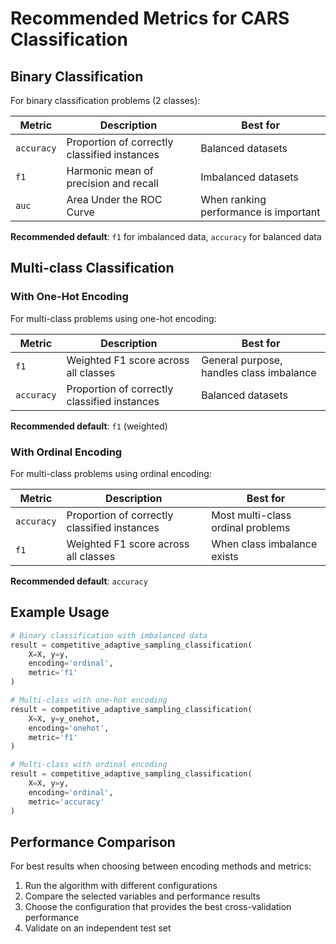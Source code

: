 # Recommended Metrics for CARS Classification

## Binary Classification
For binary classification problems (2 classes):

| Metric      | Description                                                 | Best for                                            |
|-------------|-------------------------------------------------------------|-----------------------------------------------------|
| `accuracy`  | Proportion of correctly classified instances                | Balanced datasets                                   |
| `f1`        | Harmonic mean of precision and recall                       | Imbalanced datasets                                 |
| `auc`       | Area Under the ROC Curve                                    | When ranking performance is important               |

**Recommended default**: `f1` for imbalanced data, `accuracy` for balanced data


## Multi-class Classification

### With One-Hot Encoding
For multi-class problems using one-hot encoding:

| Metric      | Description                                                 | Best for                                            |
|-------------|-------------------------------------------------------------|-----------------------------------------------------|
| `f1`        | Weighted F1 score across all classes                        | General purpose, handles class imbalance            |
| `accuracy`  | Proportion of correctly classified instances                | Balanced datasets                                   |

**Recommended default**: `f1` (weighted)

### With Ordinal Encoding
For multi-class problems using ordinal encoding:

| Metric      | Description                                                 | Best for                                            |
|-------------|-------------------------------------------------------------|-----------------------------------------------------|
| `accuracy`  | Proportion of correctly classified instances                | Most multi-class ordinal problems                   |
| `f1`        | Weighted F1 score across all classes                        | When class imbalance exists                         |

**Recommended default**: `accuracy`

## Example Usage

```python
# Binary classification with imbalanced data
result = competitive_adaptive_sampling_classification(
    X=X, y=y,
    encoding='ordinal',
    metric='f1'
)

# Multi-class with one-hot encoding
result = competitive_adaptive_sampling_classification(
    X=X, y=y_onehot,
    encoding='onehot',
    metric='f1'
)

# Multi-class with ordinal encoding
result = competitive_adaptive_sampling_classification(
    X=X, y=y,
    encoding='ordinal',
    metric='accuracy'
)
```

## Performance Comparison

For best results when choosing between encoding methods and metrics:

1. Run the algorithm with different configurations
2. Compare the selected variables and performance results
3. Choose the configuration that provides the best cross-validation performance
4. Validate on an independent test set
